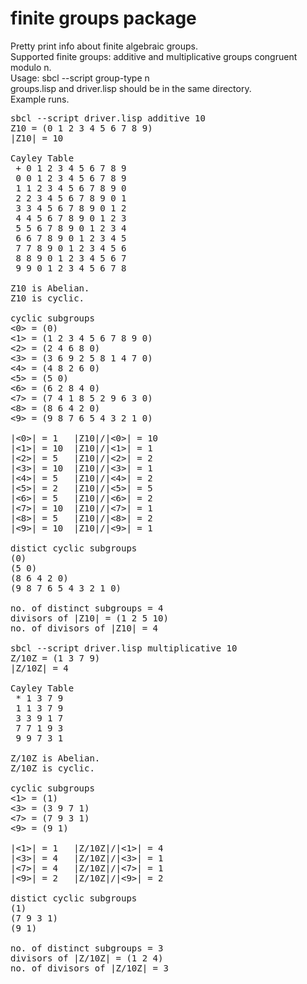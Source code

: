 # finite groups package
Pretty print info about finite algebraic groups.<br>
Supported finite groups: additive and multiplicative groups congruent modulo n.<br>
Usage: sbcl --script group-type n<br>
groups.lisp and driver.lisp should be in the same directory.<br>
Example runs.<br>
<pre>
sbcl --script driver.lisp additive 10
Z10 = (0 1 2 3 4 5 6 7 8 9)
|Z10| = 10

Cayley Table
 + 0 1 2 3 4 5 6 7 8 9
 0 0 1 2 3 4 5 6 7 8 9
 1 1 2 3 4 5 6 7 8 9 0
 2 2 3 4 5 6 7 8 9 0 1
 3 3 4 5 6 7 8 9 0 1 2
 4 4 5 6 7 8 9 0 1 2 3
 5 5 6 7 8 9 0 1 2 3 4
 6 6 7 8 9 0 1 2 3 4 5
 7 7 8 9 0 1 2 3 4 5 6
 8 8 9 0 1 2 3 4 5 6 7
 9 9 0 1 2 3 4 5 6 7 8

Z10 is Abelian.
Z10 is cyclic.

cyclic subgroups
<0> = (0)
<1> = (1 2 3 4 5 6 7 8 9 0)
<2> = (2 4 6 8 0)
<3> = (3 6 9 2 5 8 1 4 7 0)
<4> = (4 8 2 6 0)
<5> = (5 0)
<6> = (6 2 8 4 0)
<7> = (7 4 1 8 5 2 9 6 3 0)
<8> = (8 6 4 2 0)
<9> = (9 8 7 6 5 4 3 2 1 0)

|<0>| = 1 	|Z10|/|<0>| = 10
|<1>| = 10 	|Z10|/|<1>| = 1
|<2>| = 5 	|Z10|/|<2>| = 2
|<3>| = 10 	|Z10|/|<3>| = 1
|<4>| = 5 	|Z10|/|<4>| = 2
|<5>| = 2 	|Z10|/|<5>| = 5
|<6>| = 5 	|Z10|/|<6>| = 2
|<7>| = 10 	|Z10|/|<7>| = 1
|<8>| = 5 	|Z10|/|<8>| = 2
|<9>| = 10 	|Z10|/|<9>| = 1

distict cyclic subgroups
(0)
(5 0)
(8 6 4 2 0)
(9 8 7 6 5 4 3 2 1 0)

no. of distinct subgroups = 4
divisors of |Z10| = (1 2 5 10)
no. of divisors of |Z10| = 4

sbcl --script driver.lisp multiplicative 10
Z/10Z = (1 3 7 9)
|Z/10Z| = 4

Cayley Table
 * 1 3 7 9
 1 1 3 7 9
 3 3 9 1 7
 7 7 1 9 3
 9 9 7 3 1

Z/10Z is Abelian.
Z/10Z is cyclic.

cyclic subgroups
<1> = (1)
<3> = (3 9 7 1)
<7> = (7 9 3 1)
<9> = (9 1)

|<1>| = 1 	|Z/10Z|/|<1>| = 4
|<3>| = 4 	|Z/10Z|/|<3>| = 1
|<7>| = 4 	|Z/10Z|/|<7>| = 1
|<9>| = 2 	|Z/10Z|/|<9>| = 2

distict cyclic subgroups
(1)
(7 9 3 1)
(9 1)

no. of distinct subgroups = 3
divisors of |Z/10Z| = (1 2 4)
no. of divisors of |Z/10Z| = 3
</pre>
